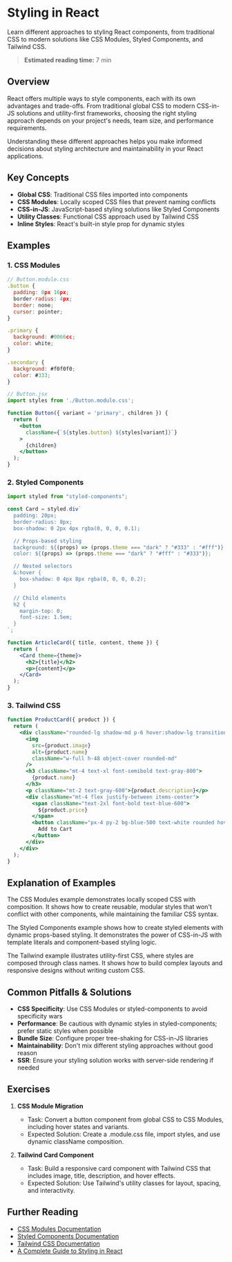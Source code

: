 # Styling in React

Learn different approaches to styling React components, from traditional CSS to modern solutions like CSS Modules, Styled Components, and Tailwind CSS.

> **Estimated reading time:** 7 min

## Overview

React offers multiple ways to style components, each with its own advantages and trade-offs. From traditional global CSS to modern CSS-in-JS solutions and utility-first frameworks, choosing the right styling approach depends on your project's needs, team size, and performance requirements.

Understanding these different approaches helps you make informed decisions about styling architecture and maintainability in your React applications.

## Key Concepts

- **Global CSS**: Traditional CSS files imported into components
- **CSS Modules**: Locally scoped CSS files that prevent naming conflicts
- **CSS-in-JS**: JavaScript-based styling solutions like Styled Components
- **Utility Classes**: Functional CSS approach used by Tailwind CSS
- **Inline Styles**: React's built-in style prop for dynamic styles

## Examples

### 1. CSS Modules

```jsx
// Button.module.css
.button {
  padding: 8px 16px;
  border-radius: 4px;
  border: none;
  cursor: pointer;
}

.primary {
  background: #0066cc;
  color: white;
}

.secondary {
  background: #f0f0f0;
  color: #333;
}

// Button.jsx
import styles from './Button.module.css';

function Button({ variant = 'primary', children }) {
  return (
    <button
      className={`${styles.button} ${styles[variant]}`}
    >
      {children}
    </button>
  );
}
```

### 2. Styled Components

```jsx
import styled from "styled-components";

const Card = styled.div`
  padding: 20px;
  border-radius: 8px;
  box-shadow: 0 2px 4px rgba(0, 0, 0, 0.1);

  // Props-based styling
  background: ${(props) => (props.theme === "dark" ? "#333" : "#fff")};
  color: ${(props) => (props.theme === "dark" ? "#fff" : "#333")};

  // Nested selectors
  &:hover {
    box-shadow: 0 4px 8px rgba(0, 0, 0, 0.2);
  }

  // Child elements
  h2 {
    margin-top: 0;
    font-size: 1.5em;
  }
`;

function ArticleCard({ title, content, theme }) {
  return (
    <Card theme={theme}>
      <h2>{title}</h2>
      <p>{content}</p>
    </Card>
  );
}
```

### 3. Tailwind CSS

```jsx
function ProductCard({ product }) {
  return (
    <div className="rounded-lg shadow-md p-6 hover:shadow-lg transition-shadow">
      <img
        src={product.image}
        alt={product.name}
        className="w-full h-48 object-cover rounded-md"
      />
      <h3 className="mt-4 text-xl font-semibold text-gray-800">
        {product.name}
      </h3>
      <p className="mt-2 text-gray-600">{product.description}</p>
      <div className="mt-4 flex justify-between items-center">
        <span className="text-2xl font-bold text-blue-600">
          ${product.price}
        </span>
        <button className="px-4 py-2 bg-blue-500 text-white rounded hover:bg-blue-600">
          Add to Cart
        </button>
      </div>
    </div>
  );
}
```

## Explanation of Examples

The CSS Modules example demonstrates locally scoped CSS with composition. It shows how to create reusable, modular styles that won't conflict with other components, while maintaining the familiar CSS syntax.

The Styled Components example shows how to create styled elements with dynamic props-based styling. It demonstrates the power of CSS-in-JS with template literals and component-based styling logic.

The Tailwind example illustrates utility-first CSS, where styles are composed through class names. It shows how to build complex layouts and responsive designs without writing custom CSS.

## Common Pitfalls & Solutions

- **CSS Specificity**: Use CSS Modules or styled-components to avoid specificity wars
- **Performance**: Be cautious with dynamic styles in styled-components; prefer static styles when possible
- **Bundle Size**: Configure proper tree-shaking for CSS-in-JS libraries
- **Maintainability**: Don't mix different styling approaches without good reason
- **SSR**: Ensure your styling solution works with server-side rendering if needed

## Exercises

1. **CSS Module Migration**

   - Task: Convert a button component from global CSS to CSS Modules, including hover states and variants.
   - Expected Solution: Create a .module.css file, import styles, and use dynamic className composition.

2. **Tailwind Card Component**
   - Task: Build a responsive card component with Tailwind CSS that includes image, title, description, and hover effects.
   - Expected Solution: Use Tailwind's utility classes for layout, spacing, and interactivity.

## Further Reading

- [CSS Modules Documentation](https://github.com/css-modules/css-modules)
- [Styled Components Documentation](https://styled-components.com/docs)
- [Tailwind CSS Documentation](https://tailwindcss.com/docs)
- [A Complete Guide to Styling in React](https://www.joshwcomeau.com/css/styled-components/)
